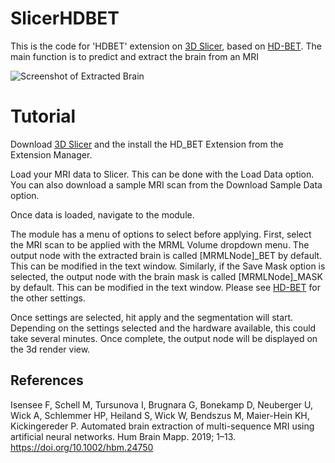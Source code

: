 # SlicerHDBET

This is the code for 'HDBET' extension on [3D Slicer](https://www.slicer.org/), based on [HD-BET](https://github.com/MIC-DKFZ/HD-BET). The main function is to predict and extract the brain from an MRI

![Screenshot of Extracted Brain](https://raw.githubusercontent.com/YangRyRay/SlicerHDBET/master/BrainSeg.png)

# Tutorial
Download [3D Slicer](https://www.slicer.org/) and the install the HD_BET Extension from the Extension Manager.

Load your MRI data to Slicer. This can be done with the Load Data option. You can also download a sample MRI scan from the Download Sample Data option.

Once data is loaded, navigate to the module.

The module has a menu of options to select before applying. First, select the MRI scan to be applied with the MRML Volume dropdown menu. The output node with the extracted brain is called \[MRMLNode\]\_BET by default. This can be modified in the text window. Similarly, if the Save Mask option is selected, the output node with the brain mask is called \[MRMLNode\]\_MASK by default. This can be modified in the text window. Please see [HD-BET](https://github.com/MIC-DKFZ/HD-BET) for the other settings.

Once settings are selected, hit apply and the segmentation will start. Depending on the settings selected and the hardware available, this could take several minutes. Once complete, the output node will be displayed on the 3d render view. 

## References
Isensee F, Schell M, Tursunova I, Brugnara G, Bonekamp D, Neuberger U, Wick A, Schlemmer HP, Heiland S, Wick W, Bendszus M, Maier-Hein KH, Kickingereder P. Automated brain extraction of multi-sequence MRI using artificial neural networks. Hum Brain Mapp. 2019; 1–13. https://doi.org/10.1002/hbm.24750

